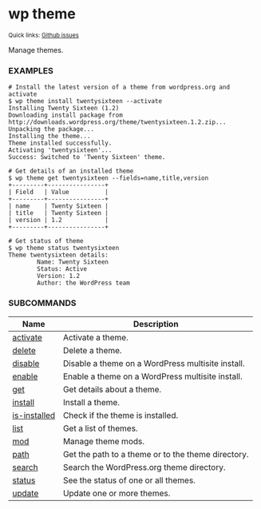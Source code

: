 # wp theme

<small>Quick links: <a href="https://github.com/wp-cli/wp-cli/issues?q=is%3Aopen+label%3Acommand%3Atheme+sort%3Aupdated-desc">Github issues</a></small>

Manage themes.

### EXAMPLES

    # Install the latest version of a theme from wordpress.org and activate
    $ wp theme install twentysixteen --activate
    Installing Twenty Sixteen (1.2)
    Downloading install package from http://downloads.wordpress.org/theme/twentysixteen.1.2.zip...
    Unpacking the package...
    Installing the theme...
    Theme installed successfully.
    Activating 'twentysixteen'...
    Success: Switched to 'Twenty Sixteen' theme.

    # Get details of an installed theme
    $ wp theme get twentysixteen --fields=name,title,version
    +---------+----------------+
    | Field   | Value          |
    +---------+----------------+
    | name    | Twenty Sixteen |
    | title   | Twenty Sixteen |
    | version | 1.2            |
    +---------+----------------+

    # Get status of theme
    $ wp theme status twentysixteen
    Theme twentysixteen details:
    		Name: Twenty Sixteen
    		Status: Active
    		Version: 1.2
    		Author: the WordPress team



### SUBCOMMANDS

<table>
	<thead>
	<tr>
		<th>Name</th>
		<th>Description</th>
	</tr>
	</thead>
	<tbody>
		<tr>
			<td><a href="https://developer.wordpress.org/cli/commands/theme/activate/">activate</a></td>
			<td>Activate a theme.</td>
		</tr>
		<tr>
			<td><a href="https://developer.wordpress.org/cli/commands/theme/delete/">delete</a></td>
			<td>Delete a theme.</td>
		</tr>
		<tr>
			<td><a href="https://developer.wordpress.org/cli/commands/theme/disable/">disable</a></td>
			<td>Disable a theme on a WordPress multisite install.</td>
		</tr>
		<tr>
			<td><a href="https://developer.wordpress.org/cli/commands/theme/enable/">enable</a></td>
			<td>Enable a theme on a WordPress multisite install.</td>
		</tr>
		<tr>
			<td><a href="https://developer.wordpress.org/cli/commands/theme/get/">get</a></td>
			<td>Get details about a theme.</td>
		</tr>
		<tr>
			<td><a href="https://developer.wordpress.org/cli/commands/theme/install/">install</a></td>
			<td>Install a theme.</td>
		</tr>
		<tr>
			<td><a href="https://developer.wordpress.org/cli/commands/theme/is-installed/">is-installed</a></td>
			<td>Check if the theme is installed.</td>
		</tr>
		<tr>
			<td><a href="https://developer.wordpress.org/cli/commands/theme/list/">list</a></td>
			<td>Get a list of themes.</td>
		</tr>
		<tr>
			<td><a href="https://developer.wordpress.org/cli/commands/theme/mod/">mod</a></td>
			<td>Manage theme mods.</td>
		</tr>
		<tr>
			<td><a href="https://developer.wordpress.org/cli/commands/theme/path/">path</a></td>
			<td>Get the path to a theme or to the theme directory.</td>
		</tr>
		<tr>
			<td><a href="https://developer.wordpress.org/cli/commands/theme/search/">search</a></td>
			<td>Search the WordPress.org theme directory.</td>
		</tr>
		<tr>
			<td><a href="https://developer.wordpress.org/cli/commands/theme/status/">status</a></td>
			<td>See the status of one or all themes.</td>
		</tr>
		<tr>
			<td><a href="https://developer.wordpress.org/cli/commands/theme/update/">update</a></td>
			<td>Update one or more themes.</td>
		</tr>
	</tbody>
</table>
